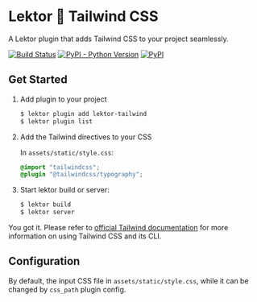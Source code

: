# Lektor 💛 Tailwind CSS

A Lektor plugin that adds Tailwind CSS to your project seamlessly.

[![Build Status](https://github.com/frostming/lektor-tailwind/actions/workflows/testing.yaml/badge.svg)][gha]
[![PyPI - Python Version](https://img.shields.io/pypi/pyversions/lektor-tailwind)][pypi]
[![PyPI](https://img.shields.io/pypi/v/lektor-tailwind)][pypi]

[gha]: https://github.com/frostming/lektor-tailwind/actions/workflows/testing.yaml
[pypi]: https://pypi.org/project/lektor-tailwind

## Get Started

1. Add plugin to your project

   ```bash
   $ lektor plugin add lektor-tailwind
   $ lektor plugin list
   ```

2. Add the Tailwind directives to your CSS

   In `assets/static/style.css`:

   ```css
   @import "tailwindcss";
   @plugin "@tailwindcss/typography";
   ```

3. Start lektor build or server:

   ```bash
   $ lektor build
   $ lektor server
   ```

You got it. Please refer to [official Tailwind documentation](https://tailwindcss.com/docs/installation) for more information on using Tailwind CSS and its CLI.

## Configuration

By default, the input CSS file in `assets/static/style.css`, while it can be changed by `css_path` plugin config.
